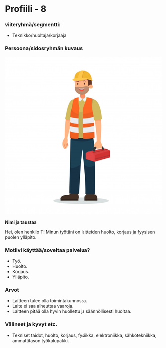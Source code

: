 # Profiili - 8



### viiteryhmä/segmentti:

* Teknikko/huoltaja/korjaaja

### Persoona/sidosryhmän kuvaus

![](dokumentit/02-vaatimusmaarittely/kuvat/Technician.jpg)


**Nimi ja taustaa**

Hei, olen henkilo T! Minun työtäni on laitteiden huolto, korjaus ja fyysisen puolen ylläpito.

### Motiivi käyttää/soveltaa palvelua? 

* Työ.
* Huolto.
* Korjaus.
* Ylläpito.

### Arvot  

* Laitteen tulee olla toimintakunnossa.
* Laite ei saa aiheuttaa vaaroja.
* Laitteen pitää olla hyvin huollettu ja säännöllisesti huoltaa.

### Välineet ja kyvyt etc.

* Tekniset taidot, huolto, korjaus, fysiikka, elektroniikka, sähkötekniikka, ammattitason työkalupakki.